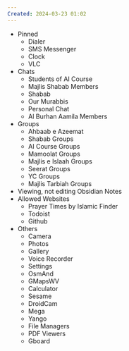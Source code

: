 ```yaml
---
Created: 2024-03-23 01:02
---
```

- Pinned
	- Dialer
	- SMS Messenger
	- Clock
	- VLC
- Chats
	- Students of AI Course
	- Majlis Shabab Members
	- Shabab
	- Our Murabbis
	- Personal Chat
	- Al Burhan Aamila Members
- Groups
	- Ahbaab e Azeemat
	- Shabab Groups
	- AI Course Groups
	- Mamoolat Groups
	- Majlis e Islaah Groups
	- Seerat Groups
	- YC Groups
	- Majlis Tarbiah Groups
- Viewing, not editing Obsidian Notes
- Allowed Websites
	- Prayer Times by Islamic Finder
	- Todoist
	- Github
- Others
	- Camera
	- Photos
	- Gallery
	- Voice Recorder
	- Settings
	- OsmAnd
	- GMapsWV
	- Calculator
	- Sesame
	- DroidCam
	- Mega
	- Yango
	- File Managers
	- PDF Viewers
	- Gboard
